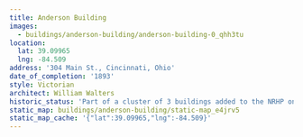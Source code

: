 ```yaml
---
title: Anderson Building
images:
  - buildings/anderson-building/anderson-building-0_qhh3tu
location:
  lat: 39.09965
  lng: -84.509
address: '304 Main St., Cincinnati, Ohio'
date_of_completion: '1893'
style: Victorian
architect: William Walters
historic_status: 'Part of a cluster of 3 buildings added to the NRHP on July 15, 1983.'
static_map: buildings/anderson-building/static-map_e4jrv5
static_map_cache: '{"lat":39.09965,"lng":-84.509}'
---
```

